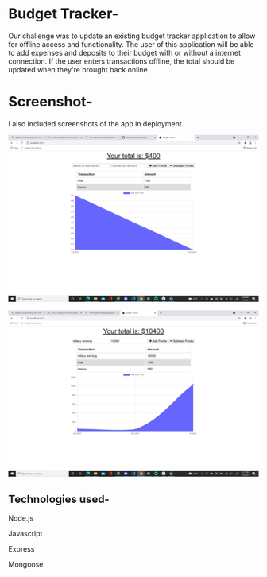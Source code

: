 # Budget Tracker-
Our challenge was to update an existing budget tracker application to allow for offline access and functionality. The user of this application  will be able to add expenses and deposits to their budget with or without a internet connection. If the user enters transactions offline, the total should be updated when they're brought back online. 

# Screenshot-
I also included  screenshots of the app in deployment

![screenshot](public/screenshots/Screenshot152.png)

![screenshot](public/screenshots/Screenshot153.png)


## Technologies used-
Node.js

Javascript

Express

Mongoose
